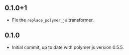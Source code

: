 ## 0.1.0+1
  * Fix the `replace_polymer_js` transformer.

## 0.1.0

  * Initial commit, up to date with polymer js version 0.5.5.

